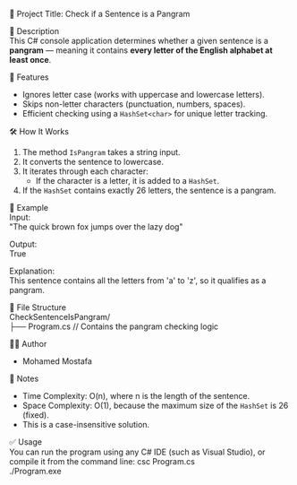 
📌 Project Title: Check if a Sentence is a Pangram

🧾 Description  
This C# console application determines whether a given sentence is a **pangram** — meaning it contains **every letter of the English alphabet at least once**.

🎯 Features  
- Ignores letter case (works with uppercase and lowercase letters).  
- Skips non-letter characters (punctuation, numbers, spaces).  
- Efficient checking using a `HashSet<char>` for unique letter tracking.

🛠️ How It Works  
1. The method `IsPangram` takes a string input.  
2. It converts the sentence to lowercase.  
3. It iterates through each character:
   - If the character is a letter, it is added to a `HashSet`.  
4. If the `HashSet` contains exactly 26 letters, the sentence is a pangram.

🧪 Example  
Input:  
    "The quick brown fox jumps over the lazy dog"

Output:  
    True

Explanation:  
This sentence contains all the letters from 'a' to 'z', so it qualifies as a pangram.

📁 File Structure  
CheckSentenceIsPangram/  
├── Program.cs     // Contains the pangram checking logic

👨‍💻 Author  
- Mohamed Mostafa

📝 Notes  
- Time Complexity: O(n), where n is the length of the sentence.  
- Space Complexity: O(1), because the maximum size of the `HashSet` is 26 (fixed).  
- This is a case-insensitive solution.

✅ Usage  
You can run the program using any C# IDE (such as Visual Studio), or compile it from the command line:
    csc Program.cs  
    ./Program.exe
